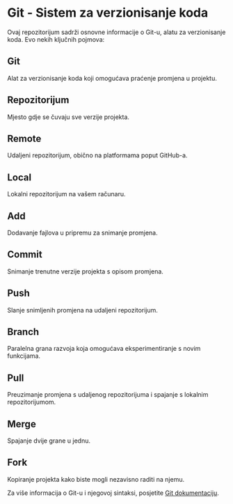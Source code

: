 # Git - Sistem za verzionisanje koda

Ovaj repozitorijum sadrži osnovne informacije o Git-u, alatu za verzionisanje koda. Evo nekih ključnih pojmova:

## Git
Alat za verzionisanje koda koji omogućava praćenje promjena u projektu.

## Repozitorijum
Mjesto gdje se čuvaju sve verzije projekta.

## Remote
Udaljeni repozitorijum, obično na platformama poput GitHub-a.

## Local
Lokalni repozitorijum na vašem računaru.

## Add
Dodavanje fajlova u pripremu za snimanje promjena.

## Commit
Snimanje trenutne verzije projekta s opisom promjena.

## Push
Slanje snimljenih promjena na udaljeni repozitorijum.

## Branch
Paralelna grana razvoja koja omogućava eksperimentiranje s novim funkcijama.

## Pull
Preuzimanje promjena s udaljenog repozitorijuma i spajanje s lokalnim repozitorijumom.

## Merge
Spajanje dvije grane u jednu.

## Fork
Kopiranje projekta kako biste mogli nezavisno raditi na njemu.

Za više informacija o Git-u i njegovoj sintaksi, posjetite [Git dokumentaciju](https://git-scm.com/).
